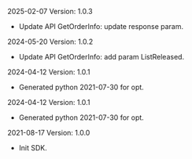 2025-02-07 Version: 1.0.3
- Update API GetOrderInfo: update response param.


2024-05-20 Version: 1.0.2
- Update API GetOrderInfo: add param ListReleased.


2024-04-12 Version: 1.0.1
- Generated python 2021-07-30 for opt.

2024-04-12 Version: 1.0.1
- Generated python 2021-07-30 for opt.

2021-08-17 Version: 1.0.0
- Init SDK.


